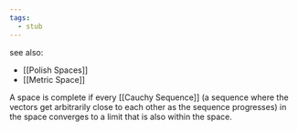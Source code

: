 ```yaml
---
tags:
  - stub
---
```

see also:
- [[Polish Spaces]]
- [[Metric Space]]

A space is complete if every [[Cauchy Sequence]] (a sequence where the vectors get arbitrarily close to each other as the sequence progresses) in the space converges to a limit that is also within the space.